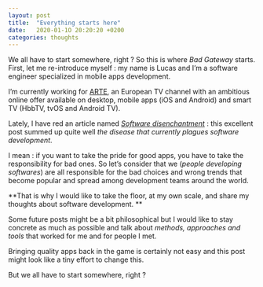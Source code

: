 ```yaml
---
layout: post
title:  "Everything starts here"
date:   2020-01-1O 20:20:20 +0200
categories: thoughts
---
```

We all have to start somewhere, right ? So this is where _Bad Gateway_ starts. First, let me re-introduce myself : my name is Lucas and I’m a software engineer specialized in mobile apps development.

I’m currently working for [ARTE](https://arte.tv), an European TV channel with an ambitious online offer available on desktop, mobile apps (iOS and Android) and smart TV (HbbTV, tvOS and Android TV).

Lately, I have red an article named [_Software disenchantment_](http://tonsky.me/blog/disenchantment/) : this excellent post summed up quite well _the disease that currently plagues software development_.

I mean : if you want to take the pride for good apps, you have to take the responsibility for bad ones. So let’s consider that we (_people developing softwares_) are all responsible for the bad choices and wrong trends that become popular and spread among development teams around the world.

**That is why I would like to take the floor, at my own scale, and share my thoughts about software development. **

Some future posts might be a bit philosophical but I would like to stay concrete as much as possible and talk about _methods, approaches and tools_ that worked for me and for people I met.

Bringing quality apps back in the game is certainly not easy and this post might look like a tiny effort to change this. 

But we all have to start somewhere, right ?